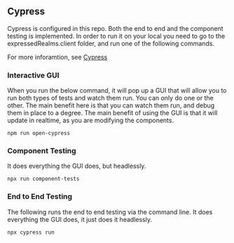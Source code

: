 ## Cypress

Cypress is configured in this repo.  Both the end to end and the component testing is implemented.
In order to run it on your local you need to go to the expressedRealms.client folder, and run one of the following commands.

For more inforamtion, see [Cypress](https://docs.cypress.io/guides/overview/why-cypress)

### Interactive GUI

When you run the below command, it will pop up a GUI that will allow you to run both types of tests and watch them run.
You can only do one or the other.  The main benefit here is that you can watch them run, and debug them in place to a degree.
The main benefit of using the GUI is that it will update in realtime, as you are modifying the components.

```shell
npm run open-cypress
```

### Component Testing

It does everything the GUI does, but headlessly.

```shell
npx run component-tests
```

### End to End Testing

The following runs the end to end testing via the command line.  It does everything the GUI does, it just does it headlessly.

```shell
npx cypress run
```
